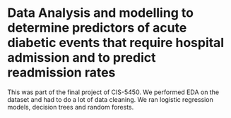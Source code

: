 # Data Analysis and modelling to determine predictors of acute diabetic events that require hospital admission and to predict readmission rates

This was part of the final project of CIS-5450.
We performed EDA on the dataset and had to do a lot of data cleaning.
We ran logistic regression models, decision trees and random forests.
